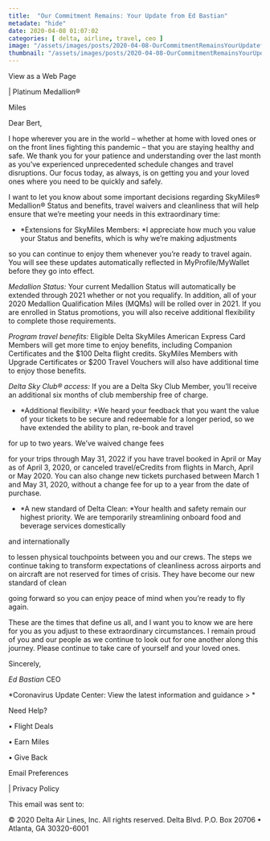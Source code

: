 ```yaml
---
title:  "Our Commitment Remains: Your Update from Ed Bastian"
metadate: "hide"
date: 2020-04-08 01:07:02
categories: [ delta, airline, travel, ceo ]
image: "/assets/images/posts/2020-04-08-OurCommitmentRemainsYourUpdatefromEdBastian_full.png"
thumbnail: "/assets/images/posts/2020-04-08-OurCommitmentRemainsYourUpdatefromEdBastian.png"
---
```

  View as a Web Page






 | Platinum Medallion®

 Miles






Dear Bert,

I hope wherever you are in the world – whether at home with loved ones or
on the front lines fighting this pandemic – that you are staying healthy
and safe. We thank you for your patience and understanding over the last
month as you’ve experienced unprecedented schedule changes and travel
disruptions. Our focus today, as always, is on getting you and your loved
ones where you need to be quickly and safely.

I want to let you know about some important decisions regarding SkyMiles®
Medallion® Status and benefits, travel waivers and cleanliness that will
help ensure that we’re meeting your needs in this extraordinary time:

   - *Extensions for SkyMiles Members: *I appreciate how much you value
   your Status and benefits, which is why we’re making adjustments
   
so
   you can continue to enjoy them whenever you’re ready to travel again. You
   will see these updates automatically reflected in MyProfile/MyWallet before
   they go into effect.

*Medallion Status:* Your current Medallion Status will automatically be
extended through 2021 whether or not you requalify. In addition, all of
your 2020 Medallion Qualification Miles (MQMs) will be rolled over in 2021.
If you are enrolled in Status promotions, you will also receive additional
flexibility to complete those requirements.

*Program travel benefits:* Eligible Delta SkyMiles American Express Card
Members will get more time to enjoy benefits, including Companion
Certificates and the $100 Delta flight credits. SkyMiles Members with
Upgrade Certificates or $200 Travel Vouchers will also have additional time
to enjoy those benefits.

*Delta Sky Club® access:* If you are a Delta Sky Club Member, you’ll
receive an additional six months of club membership free of charge.

   - *Additional flexibility: *We heard your feedback that you want the
   value of your tickets to be secure and redeemable for a longer period, so
   we have extended the ability to plan, re-book and travel
   
   for up to two years. We’ve waived change fees
   
   for your trips through May 31, 2022 if you have travel booked in April or
   May as of April 3, 2020, or canceled travel/eCredits from flights in March,
   April or May 2020. You can also change new tickets purchased between March
   1 and May 31, 2020, without a change fee for up to a year from the date of
   purchase.


   - *A new standard of Delta Clean: *Your health and safety remain our
   highest priority. We are temporarily streamlining onboard food and beverage
   services domestically
   
   and internationally
   
   to lessen physical touchpoints between you and our crews. The steps we
   continue taking to transform expectations of cleanliness across airports
   and on aircraft are not reserved for times of crisis. They have
become our new
   standard of clean
   
   going forward so you can enjoy peace of mind when you’re ready to fly again.

These are the times that define us all, and I want you to know we are here
for you as you adjust to these extraordinary circumstances. I remain proud
of you and our people as we continue to look out for one another along this
journey. Please continue to take care of yourself and your loved ones.


Sincerely,



*Ed Bastian*
CEO

*Coronavirus Update Center: View the latest information and guidance >
*

Need Help?

•
Flight Deals

•
Earn Miles

•
Give Back







Email Preferences

 |
Privacy Policy

This email was sent to:

© 2020 Delta Air Lines, Inc. All rights reserved.
Delta Blvd. P.O. Box 20706 • Atlanta, GA 30320-6001

